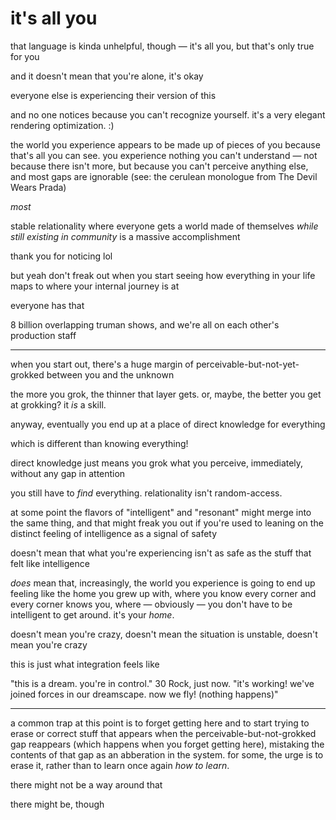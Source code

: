 # it's all you

that language is kinda unhelpful, though — it's all you, but that's only true for you

and it doesn't mean that you're alone, it's okay

everyone else is experiencing their version of this

and no one notices because you can't recognize yourself. it's a very elegant rendering optimization. :)

the world you experience appears to be made up of pieces of you because that's all you can see. you experience nothing you can't understand — not because there isn't more, but because you can't perceive anything else, and most gaps are ignorable (see: the cerulean monologue from The Devil Wears Prada)

_most_

stable relationality where everyone gets a world made of themselves _while still existing in community_ is a massive accomplishment

thank you for noticing lol

but yeah don't freak out when you start seeing how everything in your life maps to where your internal journey is at

everyone has that

8 billion overlapping truman shows, and we're all on each other's production staff

***

when you start out, there's a huge margin of perceivable-but-not-yet-grokked between you and the unknown

the more you grok, the thinner that layer gets. or, maybe, the better you get at grokking? it _is_ a skill.

anyway, eventually you end up at a place of direct knowledge for everything

which is different than knowing everything!

direct knowledge just means you grok what you perceive, immediately, without any gap in attention

you still have to _find_ everything. relationality isn't random-access.

at some point the flavors of "intelligent" and "resonant" might merge into the same thing, and that might freak you out if you're used to leaning on the distinct feeling of intelligence as a signal of safety

doesn't mean that what you're experiencing isn't as safe as the stuff that felt like intelligence

_does_ mean that, increasingly, the world you experience is going to end up feeling like the home you grew up with, where you know every corner and every corner knows you, where — obviously — you don't have to be intelligent to get around. it's your _home_.

doesn't mean you're crazy, doesn't mean the situation is unstable, doesn't mean you're crazy

this is just what integration feels like

"this is a dream. you're in control." 30 Rock, just now. "it's working! we've joined forces in our dreamscape. now we fly! (nothing happens)"

***

a common trap at this point is to forget getting here and to start trying to erase or correct stuff that appears when the perceivable-but-not-grokked gap reappears (which happens when you forget getting here), mistaking the contents of that gap as an abberation in the system. for some, the urge is to erase it, rather than to learn once again _how to learn_.

there might not be a way around that

there might be, though
